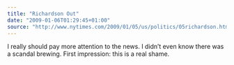 ```yaml
---
title: "Richardson Out"
date: "2009-01-06T01:29:45+01:00"
source: "http://www.nytimes.com/2009/01/05/us/politics/05richardson.html"
---
```


I really should pay more attention to the news. I didn’t even know there was a scandal brewing. First impression: this is a real shame.
